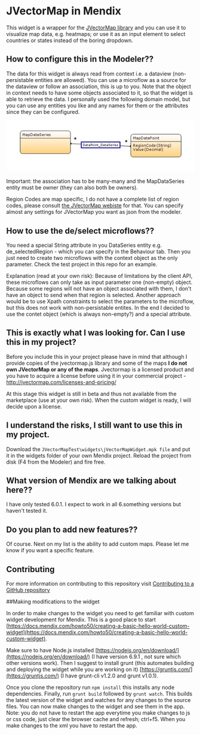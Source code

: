 # JVectorMap in Mendix

This widget is a wrapper for the [JVectorMap library](http://jvectormap.com/) and you can use it to visualize map data, e.g. heatmaps; or use it as an input element to select countries or states instead of the boring dropdown.

## How to configure this in the Modeler??

The data for this widget is always read from context i.e. a dataview (non-persistable entities are allowed). You can use a microflow as a source for the dataview or follow an association, this is up to you. 
Note that the object in context needs to have some objects associated to it, so that the widget is able to retrieve the data. I personally used the following domain model, but you can use any entities you like and any names for them or the attributes since they can be configured.

![alt tag](https://raw.githubusercontent.com/gajduk/mxWidget_JVectorMap/master/domainmodel.JPG)

Important: the association has to be many-many and the MapDataSeries entity must be owner (they can also both be owners).

Region Codes are map specific, I do not have a complete list of region codes, please consult [the JVectorMap webiste](http://jvectormap.com/maps/) for that.
You can specify almost any settings for JVectorMap you want as json from the modeler.

## How to use the de/select microflows??

You need a special String attribute in you DataSeries entity e.g. de_selectedRegion - which you can specify in the Behaviour tab.
Then you just need to create two microflows with the context object as the only parameter. Check the test project in this repo for an example.

Explanation (read at your own risk): Because of limitations by the client API, these microflows can only take as input parameter one (non-empty) object. Because some regions will not have an object associated with them, I don't have an object to send when that region is selected. Another approach would be to use Xpath constraints to select the parameters to the microflow, but this does not work with non-persistable entites. In the end I decided to use the contet object (which is always non-empty?) and a special attribute.

## This is exactly what I was looking for. Can I use this in my project?

Before you include this in your project please have in mind that although I provide copies of the jvectormap.js library and some of the maps **I do not own JVectorMap or any of the maps**. Jvectormap is a licensed product and you have to acquire a license before using it in your commercial project - http://jvectormap.com/licenses-and-pricing/

At this stage this widget is still in beta and thus not available from the marketplace (use at your own risk). When the custom widget is ready, I will decide upon a license.

## I understand the risks, I still want to use this in my project.

Download the ``JVectorMapTest\widgets\jVectorMapWidget.mpk file`` and put it in the widgets folder of your own Mendix project. Reload the project from disk (F4 from the Modeler) and fire free.

## What version of Mendix are we talking about here??

I have only tested 6.0.1. I expect to work in all 6.something versions but haven't tested it.

## Do you plan to add new features??

Of course. Next on my list is the ability to add custom maps. 
Please let me know if you want a specific feature.

## Contributing

For more information on contributing to this repository visit [Contributing to a GitHub repository](https://world.mendix.com/display/howto50/Contributing+to+a+GitHub+repository)

##Making modifications to the widget

In order to make changes to the widget you need to get familiar with custom widget development for Mendix. This is a good place to start [https://docs.mendix.com/howto50/creating-a-basic-hello-world-custom-widget](https://docs.mendix.com/howto50/creating-a-basic-hello-world-custom-widget). 

Make sure to have Node.js installed [https://nodejs.org/en/download/](https://nodejs.org/en/download/) (I have version 6.9.1 , not sure which other versions work).
Then I suggest to install grunt (this automates building and deploying the widget while you are working on it) [https://gruntjs.com/](https://gruntjs.com/) (I have grunt-cli v1.2.0 and grunt v1.0.1).

Once you clone the repository run 
``
npm install
``
this installs any node dependencies. 
Finally, run ``grunt build`` followed by ``grunt watch``. This builds the latest version of the widget and watches for any changes to the source files. You can now make changes to the widget and see them in the app. Note: you do not have to restart the app everytime you make changes to js or css code, just clear the browser cache and refresh; ctrl+f5. When you make changes to the xml you have to restart the app.
